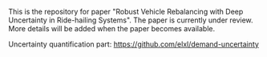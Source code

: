 This is the repository for paper "Robust Vehicle Rebalancing with Deep Uncertainty in Ride-hailing Systems". The paper is currently under review. More details will be added when the paper becomes available.

Uncertainty quantification part: https://github.com/elxl/demand-uncertainty
